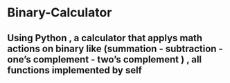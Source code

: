 # Binary-Calculator 
## Using Python , a calculator that applys math actions on binary like (summation - subtraction - one’s complement - two’s complement ) , all functions implemented by self 
